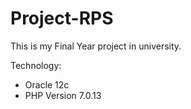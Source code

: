 # Project-RPS

This is my Final Year project in university.

Technology:
  - Oracle 12c
  - PHP Version 7.0.13
  
